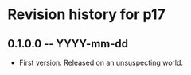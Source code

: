 # Revision history for p17

## 0.1.0.0 -- YYYY-mm-dd

* First version. Released on an unsuspecting world.
